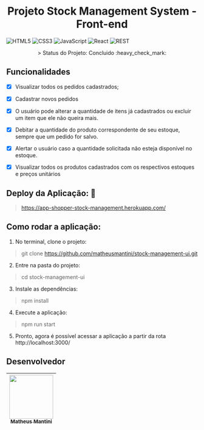 <h1 align="center"> Projeto Stock Management System - Front-end </h1>

![HTML5](https://img.shields.io/badge/html5-%23E34F26.svg?style=for-the-badge&logo=html5&logoColor=white)
![CSS3](https://img.shields.io/badge/css3-%231572B6.svg?style=for-the-badge&logo=css3&logoColor=white)
![JavaScript](https://img.shields.io/badge/javascript-%23323330.svg?style=for-the-badge&logo=javascript&logoColor=%23F7DF1E)
![React](https://img.shields.io/badge/react-%2320232a.svg?style=for-the-badge&logo=react&logoColor=%2361DAFB)
![REST](https://img.shields.io/badge/REST%20API-%231572B6.svg?style=for-the-badge)

<p align="center">> Status do Projeto: Concluido :heavy_check_mark:</p>
    
## Funcionalidades

  - [X] Visualizar todos os pedidos cadastrados;
  - [X] Cadastrar novos pedidos
  - [X] O usuário pode alterar a quantidade de itens já cadastrados ou excluir um item que ele
não queira mais.
  - [X] Debitar a quantidade do produto correspondente de seu estoque, sempre que um pedido for salvo.
  - [X] Alertar o usuário caso a quantidade solicitada não esteja disponível no
estoque.
  - [X] Visualizar todos os produtos cadastrados com os respectivos estoques e preços unitários


## Deploy da Aplicação: :dash:

> https://app-shopper-stock-management.herokuapp.com/

## Como rodar a aplicação:

1. No terminal, clone o projeto:
> git clone https://github.com/matheusmantini/stock-management-ui.git

2. Entre na pasta do projeto:
> cd stock-management-ui

3. Instale as dependências:
> npm install

4. Execute a aplicação:
> npm run start

5. Pronto, agora é possível acessar a aplicação a partir da rota http://localhost:3000/


## Desenvolvedor

[<img src="https://avatars.githubusercontent.com/u/71985890?v=4" width=115 > <br> <sub> Matheus Mantini </sub>](https://github.com/matheusmantini) |
| :---: | 
